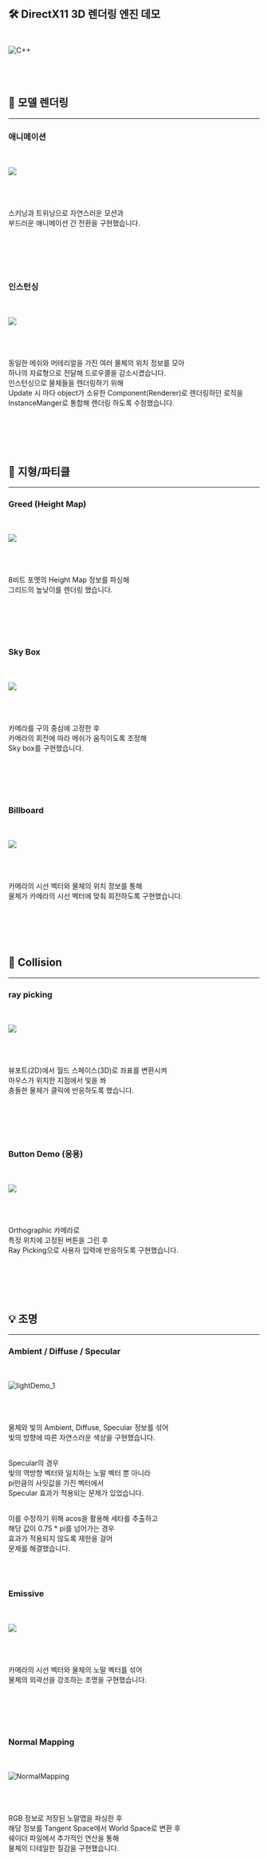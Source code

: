 ## 🛠️ DirectX11 3D 렌더링 엔진 데모 <br></br> 
![C++](https://img.shields.io/badge/c++-%2300599C.svg?style=for-the-badge&logo=c%2B%2B&logoColor=white)
<br></br>
<br></br>

## 🎨 모델 렌더링
----------------
### 애니메이션
<br></br>
![](https://github.com/mng990/DirectX113D/assets/62287856/e6fc46dc-40b2-4ee0-b053-afbd93a6cdb4)
<br></br>
<br></br>

스키닝과 트위닝으로 자연스러운 모션과 <br>
부드러운 애니메이션 간 전환을 구현했습니다.

<br></br>
<br></br>

### 인스턴싱
<br></br>
![](https://github.com/mng990/DirectX113D/assets/62287856/30b13a91-a96d-4947-9b47-ba92095f3a34)
<br></br>
<br></br>

동일한 메쉬와 머테리얼을 가진 여러 물체의 위치 정보를 모아<br>
하나의 자료형으로 전달해 드로우콜을 감소시켰습니다. <br>
인스턴싱으로 물체들을 렌더링하기 위해 <br>
Update 시 마다 object가 소유한 Component(Renderer)로 렌더링하던 로직을<br>
InstanceManger로 통합해 렌더링 하도록 수정했습니다.

<br></br>
<br></br>

## 🗻 지형/파티클
---------
### Greed (Height Map)
<br></br>
![](https://github.com/mng990/DirectX113D/assets/62287856/2fc87110-dd92-49eb-9457-d79b6c6a66ce)
<br></br>
<br></br>

8비트 포멧의 Height Map 정보를 파싱해 <br>
그리드의 높낮이를 렌더링 했습니다.<br>

<br></br>
<br></br>

### Sky Box
<br></br>
![](https://github.com/mng990/DirectX113D/assets/62287856/123047d4-0907-45db-8f26-580ebb1bca59)
<br></br>
<br></br>

카메라를 구의 중심에 고정한 후 <br>
카메라의 회전에 따라 메쉬가 움직이도록 조정해 <br> 
Sky box를 구현했습니다.<br>

<br></br>
<br></br>

### Billboard
<br></br>
![](https://github.com/mng990/DirectX113D/assets/62287856/19e014f5-9c19-4e3c-9112-f478dc667620)
<br></br>
<br></br>

카메라의 시선 벡터와 물체의 위치 정보를 통해<br>
물체가 카메라의 시선 벡터에 맞춰 회전하도록 구현했습니다. <br>


<br></br>
<br></br>


## 🎯 Collision
------------
### ray picking
<br></br>
![](https://github.com/mng990/DirectX113D/assets/62287856/b53b4176-c678-4151-9bd3-988bb9ba6125)
<br></br>
<br></br>

뷰포트(2D)에서 월드 스페이스(3D)로 좌표를 변환시켜 <br>
마우스가 위치한 지점에서 빛을 쏴 <br>
충돌한 물체가 클릭에 반응하도록 했습니다.<br>

<br></br>
<br></br>

### Button Demo (응용)
<br></br>
![](https://github.com/mng990/DirectX113D/assets/62287856/e4cf682d-411e-4cff-8042-4a60d8edd085)
<br></br>
<br></br>

Orthographic 카메라로 <br>
특정 위치에 고정된 버튼을 그린 후 <br>
Ray Picking으로 사용자 입력에 반응하도록 구현했습니다. <br> 

<br></br>
<br></br>

## 💡 조명
-----------------
### Ambient / Diffuse / Specular
<br></br>
![lightDemo_1](https://github.com/mng990/DirectX113D/assets/62287856/817134f8-6b55-4d6c-9ed2-73e99d41984a)
<br></br>
<br></br>

물체와 빛의 Ambient, Diffuse, Specular 정보를 섞어 <br>
빛의 방향에 따른 자연스러운 색상을 구현했습니다.<br></br>

Specular의 경우 <br>
빛의 역방향 벡터와 일치하는 노말 벡터 뿐 아니라<br>
pi만큼의 사잇값을 가진 벡터에서 <br>
Specular 효과가 적용되는 문제가 있었습니다.<br></br>

이를 수정하기 위해 acos을 활용해 세타를 추출하고 <br>
해당 값이 0.75 * pi를 넘어가는 경우 <br>
효과가 적용되지 않도록 제한을 걸어 <br>
문제를 해결했습니다.

<br></br>

### Emissive
<br></br>
![](https://github.com/mng990/DirectX113D/assets/62287856/6ec8e0e6-0625-469b-986c-79a0fe461ed4)
<br></br>
<br></br>

카메라의 시선 벡터와 물체의 노말 벡터를 섞어 <br>
물체의 외곽선을 강조하는 조명을 구현했습니다.

<br></br>
<br></br>

### Normal Mapping
<br></br>
![NormalMapping](https://github.com/mng990/DirectX113D/assets/62287856/0245fead-a49c-4499-b65c-7aab5dc34bf1)
<br></br>
<br></br>

RGB 정보로 저장된 노말맵을 파싱한 후 <br>
해당 정보를 Tangent Space에서 World Space로 변환 후 <br>
쉐이더 파일에서 추가적인 연산을 통해 <br>
물체의 디테일한 질감을 구현했습니다.

<br></br>
<br></br>



